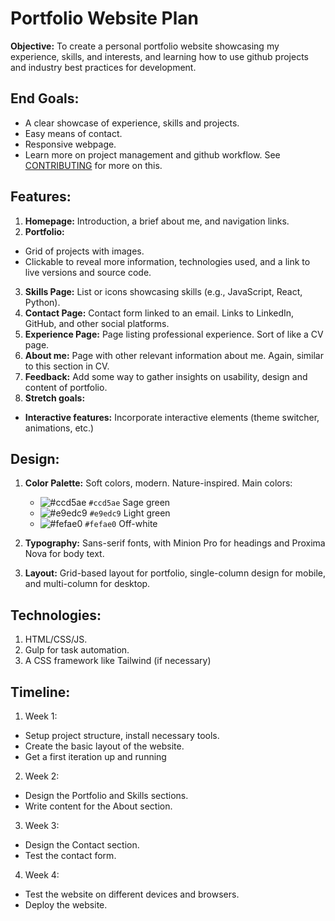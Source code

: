 # Portfolio Website Plan

**Objective:** To create a personal portfolio website showcasing my experience,
skills, and interests, and learning how to use github projects and industry best
practices for development.

## End Goals:

- A clear showcase of experience, skills and projects.
- Easy means of contact.
- Responsive webpage.
- Learn more on project management and github workflow. See
  [CONTRIBUTING](./CONTRIBUTING.md) for more on this.

## Features:

1. **Homepage:** Introduction, a brief about me, and navigation links.
2. **Portfolio:**

- Grid of projects with images.
- Clickable to reveal more information, technologies used, and a link to live
  versions and source code.

3. **Skills Page:** List or icons showcasing skills (e.g., JavaScript, React,
   Python).
4. **Contact Page:** Contact form linked to an email. Links to LinkedIn, GitHub,
   and other social platforms.
5. **Experience Page:** Page listing professional experience. Sort of like a CV
   page.
6. **About me:** Page with other relevant information about me. Again, similar
   to this section in CV.
7. **Feedback:** Add some way to gather insights on usability, design and
   content of portfolio.
8. **Stretch goals:**

- **Interactive features:** Incorporate interactive elements (theme switcher,
  animations, etc.)

## Design:

1. **Color Palette:** Soft colors, modern. Nature-inspired. Main colors:

   - ![#ccd5ae](https://via.placeholder.com/15/ccd5ae/000000?text=+) `#ccd5ae`
     Sage green
   - ![#e9edc9](https://via.placeholder.com/15/e9edc9/000000?text=+) `#e9edc9`
     Light green
   - ![#fefae0](https://via.placeholder.com/15/fefae0/000000?text=+) `#fefae0`
     Off-white

2. **Typography:** Sans-serif fonts, with Minion Pro for headings and Proxima
   Nova for body text.
3. **Layout:** Grid-based layout for portfolio, single-column design for mobile,
   and multi-column for desktop.

## Technologies:

1. HTML/CSS/JS.
2. Gulp for task automation.
3. A CSS framework like Tailwind (if necessary)

## Timeline:

1. Week 1:

- Setup project structure, install necessary tools.
- Create the basic layout of the website.
- Get a first iteration up and running

2. Week 2:

- Design the Portfolio and Skills sections.
- Write content for the About section.

3. Week 3:

- Design the Contact section.
- Test the contact form.

4. Week 4:

- Test the website on different devices and browsers.
- Deploy the website.
